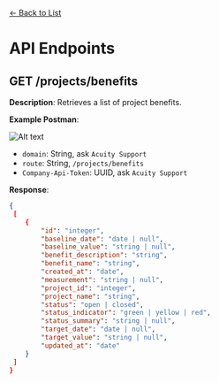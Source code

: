 [<- Back to List](https://github.com/AcuityPPM/APIs/blob/main/endpoints/list.md)

# API Endpoints

## GET /projects/benefits

**Description**: Retrieves a list of project benefits.

**Example Postman**:

![Alt text](https://github.com/AcuityPPM/APIs/blob/main/img/get_headers.webp)

- `domain`: String, ask `Acuity Support`
- `route`: String, `/projects/benefits`
- `Company-Api-Token`: UUID, ask `Acuity Support`

**Response**:

```json
{
 [
    {
        "id": "integer",
        "baseline_date": "date | null",
        "baseline_value": "string | null",
        "benefit_description": "string",
        "benefit_name": "string",
        "created_at": "date",
        "measurement": "string | null",
        "project_id": "integer",
        "project_name": "string",
        "status": "open | closed",
        "status_indicator": "green | yellow | red",
        "status_summary": "string | null",
        "target_date": "date | null",
        "target_value": "string | null",
        "updated_at": "date"
    }
 ]
}
```
